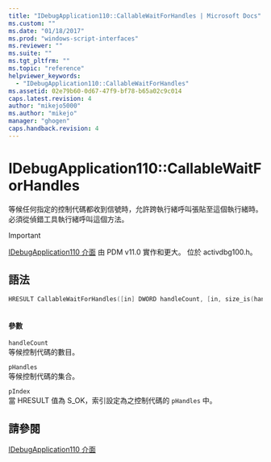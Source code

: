 ```yaml
---
title: "IDebugApplication110::CallableWaitForHandles | Microsoft Docs"
ms.custom: ""
ms.date: "01/18/2017"
ms.prod: "windows-script-interfaces"
ms.reviewer: ""
ms.suite: ""
ms.tgt_pltfrm: ""
ms.topic: "reference"
helpviewer_keywords: 
  - "IDebugApplication110::CallableWaitForHandles"
ms.assetid: 02e79b60-0d67-47f9-bf78-b65a02c9c014
caps.latest.revision: 4
author: "mikejo5000"
ms.author: "mikejo"
manager: "ghogen"
caps.handback.revision: 4
---
```

# IDebugApplication110::CallableWaitForHandles
等候任何指定的控制代碼都收到信號時，允許跨執行緒呼叫張貼至這個執行緒時。  必須從偵錯工具執行緒呼叫這個方法。  
  
> [!IMPORTANT]
>  [IDebugApplication110 介面](../../winscript/reference/idebugapplication110-interface.md) 由 PDM v11.0 實作和更大。  位於 activdbg100.h。  
  
## 語法  
  
```cpp  
HRESULT CallableWaitForHandles([in] DWORD handleCount, [in, size_is(handleCount)] const HANDLE* pHandles, [out] DWORD* pIndex);  
  
```  
  
#### 參數  
 `handleCount`  
 等候控制代碼的數目。  
  
 `pHandles`  
 等候控制代碼的集合。  
  
 `pIndex`  
 當 HRESULT 值為 S\_OK，索引設定為之控制代碼的 `pHandles` 中。  
  
## 請參閱  
 [IDebugApplication110 介面](../../winscript/reference/idebugapplication110-interface.md)